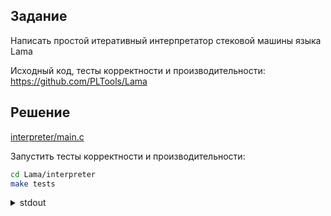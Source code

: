 ## Задание

Написать простой итеративный интерпретатор стековой машины языка Lama

Исходный код, тесты корректности и производительности: https://github.com/PLTools/Lama

## Решение

[interpreter/main.c](Lama/interpreter/main.c)

Запустить тесты корректности и производительности:

```bash
cd Lama/interpreter
make tests
```

<details>
<summary>stdout</summary>

```
mmvpm@compute-vm-2-4-20-ssd-1730209407248:~/virtual-machines-course/hw02/Lama/interpreter$ make tests
make -C ../src
make[1]: Entering directory '/home/mmvpm/virtual-machines-course/hw02/Lama/src'
dune build ./Driver.exe
<... omitted ...>
make[2]: Leaving directory '/home/mmvpm/virtual-machines-course/hw02/Lama/regression'
python3 test.py
test001 passed
test002 passed
<... omitted ...>
test110 passed
Regression tests passed!
Elapsed time on "Sort.bc": 3.097 seconds
make[1]: Leaving directory '/home/mmvpm/virtual-machines-course/hw02/Lama/interpreter/tests'
```

</details>
